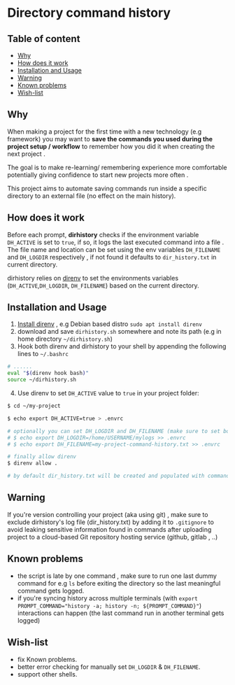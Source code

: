 # Directory command history
## Table of content
- [Why](#why)
- [How does it work](#how-does-it-work)
- [Installation and Usage](#installation-and-usage)
- [Warning](#warning)
- [Known problems](#known-problems)
- [Wish-list](#wish-list)

## Why
When making a project for the first time with a new technology (e.g framework) you may want to **save the commands you used during the project setup / workflow** to remember how you did it when creating the next project .

The goal is to make re-learning/ remembering experience more comfortable potentially giving confidence to start new projects more often .

This project aims to automate saving commands run inside a specific directory to an external file (no effect on the main history).

## How does it work
Before each prompt, **dirhistory** checks if the environment variable `DH_ACTIVE` is set to `true`, if so, it logs the last executed command into a file .
The file name and location can be set using the env variables `DH_FILENAME` and `DH_LOGDIR` respectively , if not found it defaults to `dir_history.txt` in current directory.

dirhistory relies on [direnv](https://github.com/direnv/direnv) to set the environments variables (`DH_ACTIVE`,`DH_LOGDIR`, `DH_FILENAME`) based on the current directory.

## Installation and Usage
1. [Install direnv](https://github.com/direnv/direnv/blob/master/docs/installation.md) , e.g Debian based distro `sudo apt install direnv`
2. download and save `dirhistory.sh` somewhere and note its path (e.g in home directory `~/dirhistory.sh`)
3. Hook both direnv and dirhistory to your shell by appending the following lines to `~/.bashrc`
``` bash
# ......
eval "$(direnv hook bash)"
source ~/dirhistory.sh
```
4. Use direnv to set `DH_ACTIVE` value to `true` in your project folder:
``` bash
$ cd ~/my-project

$ echo export DH_ACTIVE=true > .envrc

# optionally you can set DH_LOGDIR and DH_FILENAME (make sure to set both)
# $ echo export DH_LOGDIR=/home/USERNAME/mylogs >> .envrc
# $ echo export DH_FILENAME=my-project-command-history.txt >> .envrc

# finally allow direnv
$ direnv allow .

# by default dir_history.txt will be created and populated with commands whenever you enter my-project directory.
```

## Warning
If you're version controlling your project (aka using git) , make sure to exclude  dirhistory's log file (dir_history.txt) by adding it to `.gitignore` to avoid leaking sensitive information found in commands after uploading project to a cloud-based Git repository hosting service (github, gitlab , ..)

## Known problems
- the script is late by one command , make sure to run one last dummy command for e.g `ls` before exiting the directory so the last meaningful command gets logged.
- if you're syncing history across multiple terminals (with `export PROMPT_COMMAND="history -a; history -n; ${PROMPT_COMMAND}"`) interactions can happen (the last command run in another terminal gets logged)

## Wish-list
- fix Known problems.
- better error checking for manually set `DH_LOGDIR` & `DH_FILENAME`.
- support other shells.
